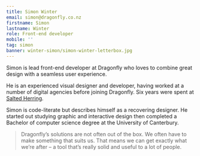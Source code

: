 ```yaml
---
title: Simon Winter
email: simon@dragonfly.co.nz
firstname: Simon
lastname: Winter
role: Front-end developer
mobile: ''
tag: simon
banner: winter-simon/simon-winter-letterbox.jpg
---
```

Simon is lead front-end developer at Dragonfly who loves to combine great design
with a seamless user experience.
<!--more-->

He is an experienced visual designer and developer, having worked at a number of
digital agencies before joining Dragonfly. Six years were spent at
[Salted Herring](https://www.saltedherring.design).

Simon is code-literate but describes himself as a recovering designer. He
started out studying graphic and interactive design then completed a Bachelor of
computer science degree at the University of Canterbury.

> Dragonfly’s solutions are not often out of the box. We often have to make something that suits us. That means we can get exactly what we’re after – a tool that’s really solid and useful to a lot of people.

